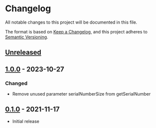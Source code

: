 # Changelog
All notable changes to this project will be documented in this file.

The format is based on [Keep a Changelog](https://keepachangelog.com/en/1.0.0/),
and this project adheres to [Semantic Versioning](https://semver.org/spec/v2.0.0.html).


## [Unreleased]


## [1.0.0] - 2023-10-27

### Changed

- Remove unused parameter serialNumberSize from getSerialNumber

## [0.1.0] - 2021-11-17

- Initial release

[Unreleased]: https://github.com/Sensirion/arduino-i2c-sgp41/compare/1.0.0..master
[1.0.0]: https://github.com/Sensirion/arduino-i2c-sgp41/compare/0.1.0..1.0.0
[0.1.0]: https://github.com/Sensirion/arduino-i2c-sgp41/releases/tag/0.1.0

